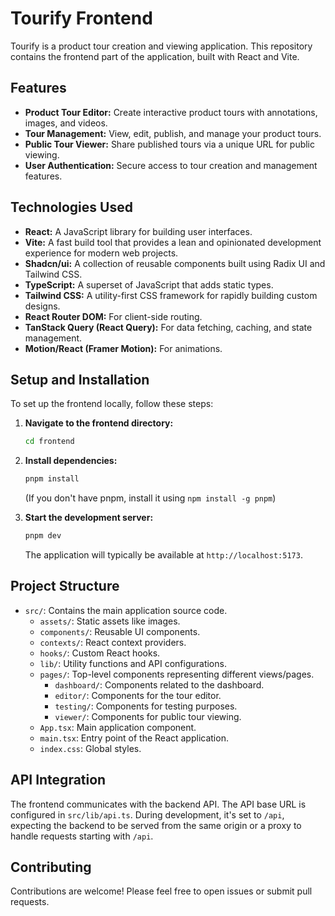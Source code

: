 # Tourify Frontend

Tourify is a product tour creation and viewing application. This repository contains the frontend part of the application, built with React and Vite.

## Features

*   **Product Tour Editor:** Create interactive product tours with annotations, images, and videos.
*   **Tour Management:** View, edit, publish, and manage your product tours.
*   **Public Tour Viewer:** Share published tours via a unique URL for public viewing.
*   **User Authentication:** Secure access to tour creation and management features.

## Technologies Used

*   **React:** A JavaScript library for building user interfaces.
*   **Vite:** A fast build tool that provides a lean and opinionated development experience for modern web projects.
*   **Shadcn/ui:** A collection of reusable components built using Radix UI and Tailwind CSS.
*   **TypeScript:** A superset of JavaScript that adds static types.
*   **Tailwind CSS:** A utility-first CSS framework for rapidly building custom designs.
*   **React Router DOM:** For client-side routing.
*   **TanStack Query (React Query):** For data fetching, caching, and state management.
*   **Motion/React (Framer Motion):** For animations.

## Setup and Installation

To set up the frontend locally, follow these steps:

1.  **Navigate to the frontend directory:**
    ```bash
    cd frontend
    ```

2.  **Install dependencies:**
    ```bash
    pnpm install
    ```
    (If you don't have pnpm, install it using `npm install -g pnpm`)

3.  **Start the development server:**
    ```bash
    pnpm dev
    ```
    The application will typically be available at `http://localhost:5173`.

## Project Structure

*   `src/`: Contains the main application source code.
    *   `assets/`: Static assets like images.
    *   `components/`: Reusable UI components.
    *   `contexts/`: React context providers.
    *   `hooks/`: Custom React hooks.
    *   `lib/`: Utility functions and API configurations.
    *   `pages/`: Top-level components representing different views/pages.
        *   `dashboard/`: Components related to the dashboard.
        *   `editor/`: Components for the tour editor.
        *   `testing/`: Components for testing purposes.
        *   `viewer/`: Components for public tour viewing.
    *   `App.tsx`: Main application component.
    *   `main.tsx`: Entry point of the React application.
    *   `index.css`: Global styles.

## API Integration

The frontend communicates with the backend API. The API base URL is configured in `src/lib/api.ts`. During development, it's set to `/api`, expecting the backend to be served from the same origin or a proxy to handle requests starting with `/api`.

## Contributing

Contributions are welcome! Please feel free to open issues or submit pull requests.